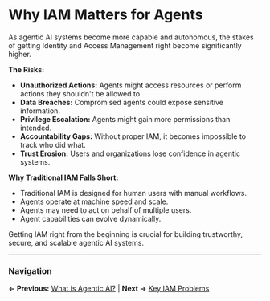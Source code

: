# Why IAM Matters for Agents

As agentic AI systems become more capable and autonomous, the stakes of getting Identity and Access Management right become significantly higher.

**The Risks:**
*   **Unauthorized Actions:** Agents might access resources or perform actions they shouldn't be allowed to.
*   **Data Breaches:** Compromised agents could expose sensitive information.
*   **Privilege Escalation:** Agents might gain more permissions than intended.
*   **Accountability Gaps:** Without proper IAM, it becomes impossible to track who did what.
*   **Trust Erosion:** Users and organizations lose confidence in agentic systems.

**Why Traditional IAM Falls Short:**
*   Traditional IAM is designed for human users with manual workflows.
*   Agents operate at machine speed and scale.
*   Agents may need to act on behalf of multiple users.
*   Agent capabilities can evolve dynamically.

Getting IAM right from the beginning is crucial for building trustworthy, secure, and scalable agentic AI systems.

---

### Navigation

**← Previous:** [What is Agentic AI?](./what-is-agentic-ai.md) | **Next →** [Key IAM Problems](../problems/)